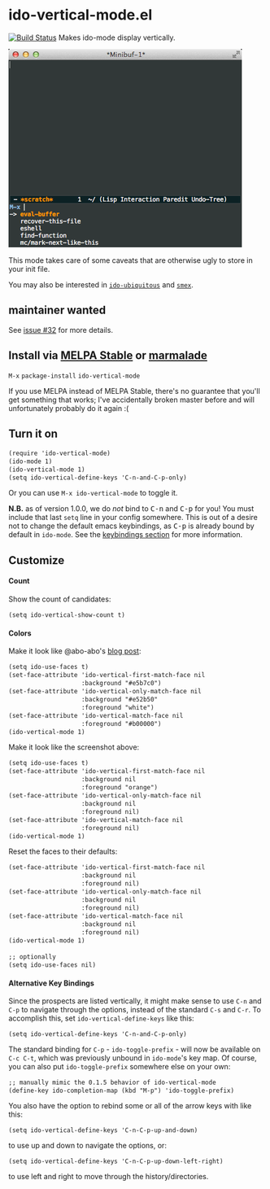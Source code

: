 # ido-vertical-mode.el

[![Build Status](https://travis-ci.org/creichert/ido-vertical-mode.el.svg?branch=master)](https://travis-ci.org/creichert/ido-vertical-mode.el) Makes ido-mode display vertically.

![screenshot.gif](screenshot.gif)

This mode takes care of some caveats that are otherwise ugly to store
in your init file.

You may also be interested in
[`ido-ubiquitous`](https://github.com/DarwinAwardWinner/ido-ubiquitous)
and [`smex`](https://github.com/nonsequitur/smex).

## maintainer wanted

See [issue #32](https://github.com/gempesaw/ido-vertical-mode.el/issues/32) for more details.

## Install via [MELPA Stable](http://stable.melpa.org/#/) or [marmalade](http://marmalade-repo.org)

`M-x` `package-install` `ido-vertical-mode`

If you use MELPA instead of MELPA Stable, there's no guarantee that
you'll get something that works; I've accidentally broken master
before and will unfortunately probably do it again :(

## Turn it on

    (require 'ido-vertical-mode)
    (ido-mode 1)
    (ido-vertical-mode 1)
    (setq ido-vertical-define-keys 'C-n-and-C-p-only)

Or you can use `M-x ido-vertical-mode` to toggle it.

**N.B.** as of version 1.0.0, we do _not_ bind to <kbd>C-n</kbd> and
<kbd>C-p</kbd> for you! You must include that last `setq` line in your
config somewhere. This is out of a desire not to change the default
emacs keybindings, as <kbd>C-p</kbd> is already bound by default in
`ido-mode`. See the [keybindings section](#alternative-key-bindings)
for more information.

## Customize

#### Count

Show the count of candidates:

```elisp
(setq ido-vertical-show-count t)
```

#### Colors

Make it look like @abo-abo's [blog post](http://oremacs.com/2015/02/09/ido-vertical/):

```elisp
(setq ido-use-faces t)
(set-face-attribute 'ido-vertical-first-match-face nil
                    :background "#e5b7c0")
(set-face-attribute 'ido-vertical-only-match-face nil
                    :background "#e52b50"
                    :foreground "white")
(set-face-attribute 'ido-vertical-match-face nil
                    :foreground "#b00000")
(ido-vertical-mode 1)
```

Make it look like the screenshot above:

```elisp
(setq ido-use-faces t)
(set-face-attribute 'ido-vertical-first-match-face nil
                    :background nil
                    :foreground "orange")
(set-face-attribute 'ido-vertical-only-match-face nil
                    :background nil
                    :foreground nil)
(set-face-attribute 'ido-vertical-match-face nil
                    :foreground nil)
(ido-vertical-mode 1)
```

Reset the faces to their defaults:

```elisp
(set-face-attribute 'ido-vertical-first-match-face nil
                    :background nil
                    :foreground nil)
(set-face-attribute 'ido-vertical-only-match-face nil
                    :background nil
                    :foreground nil)
(set-face-attribute 'ido-vertical-match-face nil
                    :background nil
                    :foreground nil)
(ido-vertical-mode 1)

;; optionally
(setq ido-use-faces nil)
```

#### Alternative Key Bindings

Since the prospects are listed vertically, it might make sense to use
`C-n` and `C-p` to navigate through the options, instead of the
standard `C-s` and `C-r`.  To accomplish this, set
`ido-vertical-define-keys` like this:

    (setq ido-vertical-define-keys 'C-n-and-C-p-only)

The standard binding for `C-p` - `ido-toggle-prefix` - will now be
available on `C-c C-t`, which was previously unbound in `ido-mode`'s
key map. Of course, you can also put `ido-toggle-prefix` somewhere
else on your own:

    ;; manually mimic the 0.1.5 behavior of ido-vertical-mode
    (define-key ido-completion-map (kbd "M-p") 'ido-toggle-prefix)

You also have the option to rebind some or all of the arrow keys with
like this:

    (setq ido-vertical-define-keys 'C-n-C-p-up-and-down)

to use up and down to navigate the options, or:

    (setq ido-vertical-define-keys 'C-n-C-p-up-down-left-right)

to use left and right to move through the history/directories.
